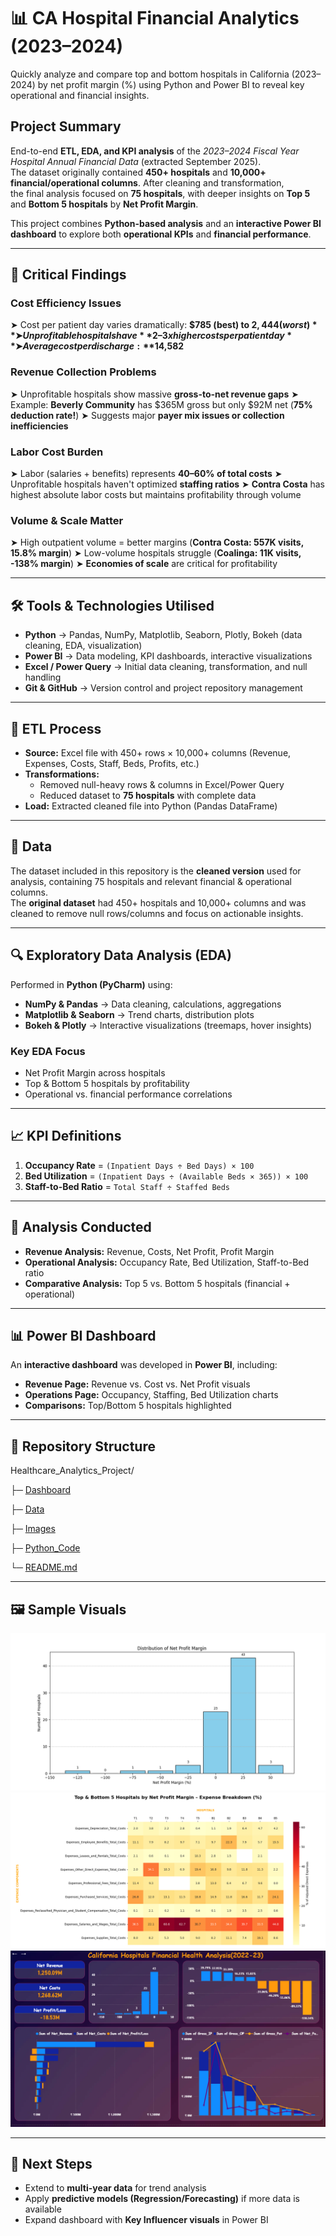 # 📊 CA Hospital Financial Analytics (2023–2024)

Quickly analyze and compare top and bottom hospitals in California (2023–2024) by net profit margin (%) using Python and Power BI to reveal key operational and financial insights.


## Project Summary  
End-to-end **ETL, EDA, and KPI analysis** of the *2023–2024 Fiscal Year Hospital Annual Financial Data* (extracted September 2025).  
The dataset originally contained **450+ hospitals** and **10,000+ financial/operational columns**. After cleaning and transformation,  
the final analysis focused on **75 hospitals**, with deeper insights on **Top 5** and **Bottom 5 hospitals** by **Net Profit Margin**.  

This project combines **Python-based analysis** and an **interactive Power BI dashboard** to explore both **operational KPIs** and **financial performance**.  

---

## 🔑 Critical Findings

### Cost Efficiency Issues
 ➤ Cost per patient day varies dramatically: **$785 (best) to $2,444 (worst)**
 ➤ Unprofitable hospitals have **2–3x higher costs per patient day**
 ➤ Average cost per discharge: **$14,582**

### Revenue Collection Problems
 ➤ Unprofitable hospitals show massive **gross-to-net revenue gaps**
 ➤ Example: **Beverly Community** has $365M gross but only $92M net (**75% deduction rate!**)
 ➤ Suggests major **payer mix issues or collection inefficiencies**

### Labor Cost Burden
 ➤ Labor (salaries + benefits) represents **40–60% of total costs**
 ➤ Unprofitable hospitals haven't optimized **staffing ratios**
 ➤ **Contra Costa** has highest absolute labor costs but maintains profitability through volume

### Volume & Scale Matter
 ➤ High outpatient volume = better margins (**Contra Costa: 557K visits, 15.8% margin**)
 ➤ Low-volume hospitals struggle (**Coalinga: 11K visits, -138% margin**)
 ➤ **Economies of scale** are critical for profitability

 ---


## 🛠️ Tools & Technologies Utilised
- **Python** → Pandas, NumPy, Matplotlib, Seaborn, Plotly, Bokeh (data cleaning, EDA, visualization)  
- **Power BI** → Data modeling, KPI dashboards, interactive visualizations  
- **Excel / Power Query** → Initial data cleaning, transformation, and null handling  
- **Git & GitHub** → Version control and project repository management

---

## 🔄 ETL Process
- **Source:** Excel file with 450+ rows × 10,000+ columns (Revenue, Expenses, Costs, Staff, Beds, Profits, etc.)  
- **Transformations:**  
  - Removed null-heavy rows & columns in Excel/Power Query  
  - Reduced dataset to **75 hospitals** with complete data  
- **Load:** Extracted cleaned file into Python (Pandas DataFrame)  

---

## 📂 Data
The dataset included in this repository is the **cleaned version** used for analysis, containing 75 hospitals and relevant financial & operational columns.  
The **original dataset** had 450+ hospitals and 10,000+ columns and was cleaned to remove null rows/columns and focus on actionable insights.

---

## 🔍 Exploratory Data Analysis (EDA)
Performed in **Python (PyCharm)** using:  
- **NumPy & Pandas** → Data cleaning, calculations, aggregations  
- **Matplotlib & Seaborn** → Trend charts, distribution plots  
- **Bokeh & Plotly** → Interactive visualizations (treemaps, hover insights)  

### Key EDA Focus  
- Net Profit Margin across hospitals  
- Top & Bottom 5 hospitals by profitability  
- Operational vs. financial performance correlations  

---

## 📈 KPI Definitions
1. **Occupancy Rate** = `(Inpatient Days ÷ Bed Days) × 100`  
2. **Bed Utilization** = `(Inpatient Days ÷ (Available Beds × 365)) × 100`  
3. **Staff-to-Bed Ratio** = `Total Staff ÷ Staffed Beds`  

---

## 🧾 Analysis Conducted
- **Revenue Analysis:** Revenue, Costs, Net Profit, Profit Margin  
- **Operational Analysis:** Occupancy Rate, Bed Utilization, Staff-to-Bed ratio  
- **Comparative Analysis:** Top 5 vs. Bottom 5 hospitals (financial + operational)  

---

## 📊 Power BI Dashboard
An **interactive dashboard** was developed in **Power BI**, including:  
- **Revenue Page:** Revenue vs. Cost vs. Net Profit visuals  
- **Operations Page:** Occupancy, Staffing, Bed Utilization charts  
- **Comparisons:** Top/Bottom 5 hospitals highlighted  

---

## 📂 Repository Structure

Healthcare_Analytics_Project/

├─ [Dashboard](https://github.com/Lpriya2407-Portfolio/CA_Hospital_Financial_Analytics_2023_2024/tree/main/Healthcare_Analytics_Project/Dashboard)

├─ [Data](https://github.com/Lpriya2407-Portfolio/CA_Hospital_Financial_Analytics_2023_2024/tree/main/Healthcare_Analytics_Project/Data)

├─ [Images](https://github.com/Lpriya2407-Portfolio/CA_Hospital_Financial_Analytics_2023_2024/tree/main/Healthcare_Analytics_Project/Images)

├─ [Python_Code](https://github.com/Lpriya2407-Portfolio/CA_Hospital_Financial_Analytics_2023_2024/tree/main/Healthcare_Analytics_Project/Python_Code)

└─ [README.md](https://github.com/Lpriya2407-Portfolio/CA_Hospital_Financial_Analytics_2023_2024/blob/main/README.md)

---

## 🖼️ Sample Visuals

![EDA Plot](https://github.com/Lpriya2407-Portfolio/CA_Hospital_Financial_Analytics_2023_2024/blob/main/Healthcare_Analytics_Project/Images/eda_plots.png)
![Top vs Bottom 5](https://github.com/Lpriya2407-Portfolio/CA_Hospital_Financial_Analytics_2023_2024/blob/main/Healthcare_Analytics_Project/Images/top_bottom_hospitals.png)
![Dashboard Preview](https://github.com/Lpriya2407-Portfolio/CA_Hospital_Financial_Analytics_2023_2024/blob/main/Healthcare_Analytics_Project/Images/dashboard_preview.png)

---


## 📌 Next Steps
- Extend to **multi-year data** for trend analysis  
- Apply **predictive models (Regression/Forecasting)** if more data is available  
- Expand dashboard with **Key Influencer visuals** in Power BI  




